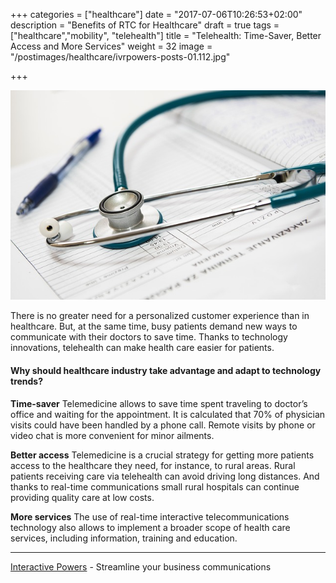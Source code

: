 +++
categories = ["healthcare"]
date = "2017-07-06T10:26:53+02:00"
description = "Benefits of RTC for Healthcare"
draft = true
tags = ["healthcare","mobility", "telehealth"]
title = "Telehealth: Time-Saver, Better Access and More Services"
weight = 32
image = "/postimages/healthcare/ivrpowers-posts-01.112.jpg"

+++

![medical instruments](/postimages/healthcare/ivrpowers-posts-01.112.jpg)

There is no greater need for a personalized customer experience than in healthcare. But, at the same time, busy patients demand new ways to communicate with their doctors to save time. Thanks to technology innovations, telehealth can make health care easier for patients. 

#### Why should healthcare industry take advantage and adapt to technology trends?


 **Time-saver** Telemedicine allows to save time spent traveling to doctor’s office and waiting for the appointment. It is calculated that 70% of physician visits could have been handled by a phone call. Remote visits by phone or video chat is more convenient for minor ailments.

 **Better access** Telemedicine is a crucial strategy for getting more patients access to the healthcare they need, for instance, to rural areas. Rural patients receiving care via telehealth can avoid driving long distances. And thanks to real-time communications small rural hospitals can continue providing quality care at low costs.

 **More services** The use of real-time interactive telecommunications technology also allows to implement a broader scope of health care services, including information, training and education.

---
[Interactive Powers](http://www.ivrpowers.com/) - Streamline your business communications
